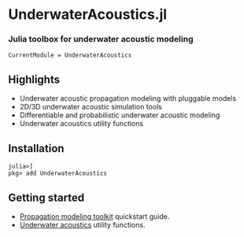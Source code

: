 # UnderwaterAcoustics.jl
### Julia toolbox for underwater acoustic modeling

```@meta
CurrentModule = UnderwaterAcoustics
```

## Highlights

- Underwater acoustic propagation modeling with pluggable models
- 2D/3D underwater acoustic simulation tools
- Differentiable and probabilistic underwater acoustic modeling
- Underwater acoustics utility functions

## Installation

```julia-repl
julia>]
pkg> add UnderwaterAcoustics
```

## Getting started

- [Propagation modeling toolkit](@ref) quickstart guide.
- [Underwater acoustics](@ref) utility functions.
